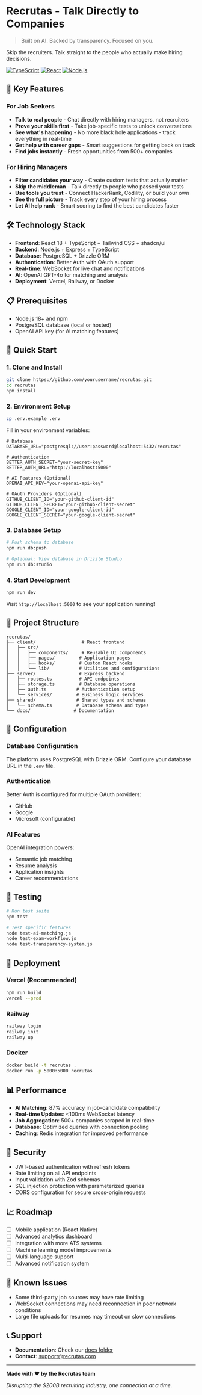 # Recrutas - Talk Directly to Companies

> Built on AI. Backed by transparency. Focused on you.

Skip the recruiters. Talk straight to the people who actually make hiring decisions.


[![TypeScript](https://img.shields.io/badge/TypeScript-007ACC?logo=typescript&logoColor=white)](https://www.typescriptlang.org/)
[![React](https://img.shields.io/badge/React-20232A?logo=react&logoColor=61DAFB)](https://reactjs.org/)
[![Node.js](https://img.shields.io/badge/Node.js-43853D?logo=node.js&logoColor=white)](https://nodejs.org/)

## 🚀 Key Features

### For Job Seekers
- **Talk to real people** - Chat directly with hiring managers, not recruiters
- **Prove your skills first** - Take job-specific tests to unlock conversations
- **See what's happening** - No more black hole applications - track everything in real-time
- **Get help with career gaps** - Smart suggestions for getting back on track
- **Find jobs instantly** - Fresh opportunities from 500+ companies

### For Hiring Managers
- **Filter candidates your way** - Create custom tests that actually matter
- **Skip the middleman** - Talk directly to people who passed your tests
- **Use tools you trust** - Connect HackerRank, Codility, or build your own
- **See the full picture** - Track every step of your hiring process
- **Let AI help rank** - Smart scoring to find the best candidates faster

## 🛠️ Technology Stack

- **Frontend**: React 18 + TypeScript + Tailwind CSS + shadcn/ui
- **Backend**: Node.js + Express + TypeScript
- **Database**: PostgreSQL + Drizzle ORM
- **Authentication**: Better Auth with OAuth support
- **Real-time**: WebSocket for live chat and notifications
- **AI**: OpenAI GPT-4o for matching and analysis
- **Deployment**: Vercel, Railway, or Docker

## 📋 Prerequisites

- Node.js 18+ and npm
- PostgreSQL database (local or hosted)
- OpenAI API key (for AI matching features)

## 🚀 Quick Start

### 1. Clone and Install
```bash
git clone https://github.com/yourusername/recrutas.git
cd recrutas
npm install
```

### 2. Environment Setup
```bash
cp .env.example .env
```

Fill in your environment variables:
```env
# Database
DATABASE_URL="postgresql://user:password@localhost:5432/recrutas"

# Authentication
BETTER_AUTH_SECRET="your-secret-key"
BETTER_AUTH_URL="http://localhost:5000"

# AI Features (Optional)
OPENAI_API_KEY="your-openai-api-key"

# OAuth Providers (Optional)
GITHUB_CLIENT_ID="your-github-client-id"
GITHUB_CLIENT_SECRET="your-github-client-secret"
GOOGLE_CLIENT_ID="your-google-client-id"
GOOGLE_CLIENT_SECRET="your-google-client-secret"
```

### 3. Database Setup
```bash
# Push schema to database
npm run db:push

# Optional: View database in Drizzle Studio
npm run db:studio
```

### 4. Start Development
```bash
npm run dev
```

Visit `http://localhost:5000` to see your application running!

## 📁 Project Structure

```
recrutas/
├── client/                 # React frontend
│   ├── src/
│   │   ├── components/     # Reusable UI components
│   │   ├── pages/         # Application pages
│   │   ├── hooks/         # Custom React hooks
│   │   └── lib/           # Utilities and configurations
├── server/                # Express backend
│   ├── routes.ts          # API endpoints
│   ├── storage.ts         # Database operations
│   ├── auth.ts           # Authentication setup
│   └── services/         # Business logic services
├── shared/               # Shared types and schemas
│   └── schema.ts         # Database schema and types
└── docs/                # Documentation
```

## 🔧 Configuration

### Database Configuration
The platform uses PostgreSQL with Drizzle ORM. Configure your database URL in the `.env` file.

### Authentication
Better Auth is configured for multiple OAuth providers:
- GitHub
- Google
- Microsoft (configurable)

### AI Features
OpenAI integration powers:
- Semantic job matching
- Resume analysis
- Application insights
- Career recommendations

## 🧪 Testing

```bash
# Run test suite
npm test

# Test specific features
node test-ai-matching.js
node test-exam-workflow.js
node test-transparency-system.js
```

## 🚀 Deployment

### Vercel (Recommended)
```bash
npm run build
vercel --prod
```

### Railway
```bash
railway login
railway init
railway up
```

### Docker
```bash
docker build -t recrutas .
docker run -p 5000:5000 recrutas
```



## 📊 Performance

- **AI Matching**: 87% accuracy in job-candidate compatibility
- **Real-time Updates**: <100ms WebSocket latency
- **Job Aggregation**: 500+ companies scraped in real-time
- **Database**: Optimized queries with connection pooling
- **Caching**: Redis integration for improved performance

## 🔐 Security

- JWT-based authentication with refresh tokens
- Rate limiting on all API endpoints
- Input validation with Zod schemas
- SQL injection protection with parameterized queries
- CORS configuration for secure cross-origin requests

## 📈 Roadmap

- [ ] Mobile application (React Native)
- [ ] Advanced analytics dashboard
- [ ] Integration with more ATS systems
- [ ] Machine learning model improvements
- [ ] Multi-language support
- [ ] Advanced notification system

## 🐛 Known Issues

- Some third-party job sources may have rate limiting
- WebSocket connections may need reconnection in poor network conditions
- Large file uploads for resumes may timeout on slow connections

## 📞 Support

- **Documentation**: Check our [docs folder](./docs)
- **Contact**: [support@recrutas.com](mailto:support@recrutas.com)





---

**Made with ❤️ by the Recrutas team**

*Disrupting the $200B recruiting industry, one connection at a time.*
